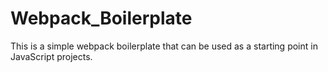 # Webpack_Boilerplate
This is a simple webpack boilerplate that can be used as a starting point in JavaScript projects.
